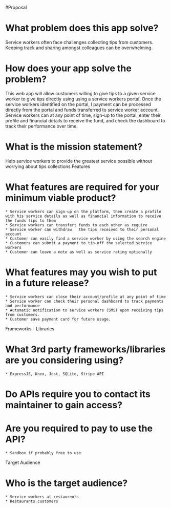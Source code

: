 #Proposal

# What problem does this app solve?
Service workers often face challenges collecting tips from customers. Keeping track and sharing amongst colleagues can be overwhelming.
	
# How does your app solve the problem?

This web app will allow customers willing to give tips to a given service worker to give tips directly using using a service workers portal. Once the service workers identified on the portal, I payment can be processed directly from the portal and funds transferred to service worker account.
Service workers can at any point of time, sign-up to the portal, enter their profile and financial details to receive the fund, and check the dashboard to track their performance over time.


# What is the mission statement?
Help service workers to provide the greatest service possible without worrying about tips collections 
Features

# What features are required for your minimum viable product?
	* Service workers can sign-up on the platform, then create a profile with his service details as well as financial information to receive the funds tips to them
	* Service workers can transfert funds to each other as require
	* Service worker can withdraw	the tips received to their personal account
	* Customer can easily find a service worker by using the search engine
	* Customers can submit a payment to tip-off the selected service workers
	* Customer can leave a note as well as service rating optionally

# What features may you wish to put in a future release?
	* Service workers can close their account/profile at any point of time
	* Service worker can check their personal dashboard to track payments and performance
	* Automatic notification to service workers (SMS) upon receiving tips from customers.
	* Customer save payment card for future usage.
Frameworks - Libraries

# What 3rd party frameworks/libraries are you considering using?
	* ExpressJS, Knex, Jest, SQLite, Stripe API
# Do APIs require you to contact its maintainer to gain access?
# Are you required to pay to use the API?
	* Sandbox if probably free to use

Target Audience

# Who is the target audience?
	* Service workers at restaurents
	* Restaurants customers  